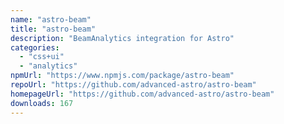 ```yaml
---
name: "astro-beam"
title: "astro-beam"
description: "BeamAnalytics integration for Astro"
categories:
  - "css+ui"
  - "analytics"
npmUrl: "https://www.npmjs.com/package/astro-beam"
repoUrl: "https://github.com/advanced-astro/astro-beam"
homepageUrl: "https://github.com/advanced-astro/astro-beam"
downloads: 167
---
```

